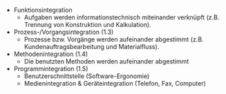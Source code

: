 - Funktionsintegration
	- Aufgaben werden informationstechnisch miteinander verknüpft (z.B. Trennung von Konstruktion und Kalkulation).
- Prozess-/Vorgangsintegration (1.3)
	- Prozesse bzw. Vorgänge werden aufeinander abgestimmt (z.B. Kundenauftragsbearbeitung und Materialfluss).
- Methodenintegration (1.4)
	- Die benutzten Methoden werden aufeinander abgestimmt
- Programmintegration (1.5)
	- Benutzerschnittstelle (Software-Ergonomie)
	- Medienintegration & Geräteintegration (Telefon, Fax, Computer)

